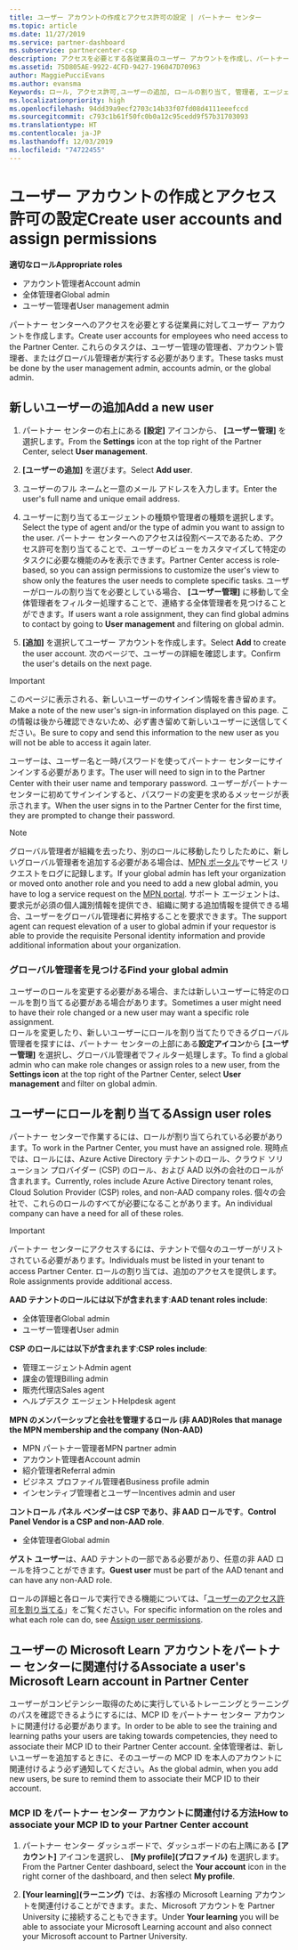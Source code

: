 ```yaml
---
title: ユーザー アカウントの作成とアクセス許可の設定 | パートナー センター
ms.topic: article
ms.date: 11/27/2019
ms.service: partner-dashboard
ms.subservice: partnercenter-csp
description: アクセスを必要とする各従業員のユーザー アカウントを作成し、パートナー センターでロールを割り当てる方法について説明します。 別の管理者特権を持つユーザーが、これを行うことができます。
ms.assetid: 75D805AE-9922-4CFD-9427-196047D70963
author: MaggiePucciEvans
ms.author: evansma
Keywords: ロール, アクセス許可,ユーザーの追加, ロールの割り当て, 管理者, エージェント,
ms.localizationpriority: high
ms.openlocfilehash: 94dd39a9ecf2703c14b33f07fd08d4111eeefccd
ms.sourcegitcommit: c793c1b61f50fc0b0a12c95cedd9f57b31703093
ms.translationtype: HT
ms.contentlocale: ja-JP
ms.lasthandoff: 12/03/2019
ms.locfileid: "74722455"
---
```

# <a name="create-user-accounts-and-assign-permissions"></a><span data-ttu-id="7033f-105">ユーザー アカウントの作成とアクセス許可の設定</span><span class="sxs-lookup"><span data-stu-id="7033f-105">Create user accounts and assign permissions</span></span>

<span data-ttu-id="7033f-106">**適切なロール**</span><span class="sxs-lookup"><span data-stu-id="7033f-106">**Appropriate roles**</span></span>

- <span data-ttu-id="7033f-107">アカウント管理者</span><span class="sxs-lookup"><span data-stu-id="7033f-107">Account admin</span></span>
- <span data-ttu-id="7033f-108">全体管理者</span><span class="sxs-lookup"><span data-stu-id="7033f-108">Global admin</span></span>
- <span data-ttu-id="7033f-109">ユーザー管理者</span><span class="sxs-lookup"><span data-stu-id="7033f-109">User management admin</span></span>

<span data-ttu-id="7033f-110">パートナー センターへのアクセスを必要とする従業員に対してユーザー アカウントを作成します。</span><span class="sxs-lookup"><span data-stu-id="7033f-110">Create user accounts for employees who need access to the Partner Center.</span></span> <span data-ttu-id="7033f-111">これらのタスクは、ユーザー管理の管理者、アカウント管理者、またはグローバル管理者が実行する必要があります。</span><span class="sxs-lookup"><span data-stu-id="7033f-111">These tasks must be done by the user management admin, accounts admin, or the global admin.</span></span>


## <a name="add-a-new-user"></a><span data-ttu-id="7033f-112">新しいユーザーの追加</span><span class="sxs-lookup"><span data-stu-id="7033f-112">Add a new user</span></span>

1. <span data-ttu-id="7033f-113">パートナー センターの右上にある **[設定]** アイコンから、 **[ユーザー管理]** を選択します。</span><span class="sxs-lookup"><span data-stu-id="7033f-113">From the **Settings** icon at the top right of the Partner Center, select **User management**.</span></span>

2.  <span data-ttu-id="7033f-114">**[ユーザーの追加]** を選びます。</span><span class="sxs-lookup"><span data-stu-id="7033f-114">Select **Add user**.</span></span>

3.  <span data-ttu-id="7033f-115">ユーザーのフル ネームと一意のメール アドレスを入力します。</span><span class="sxs-lookup"><span data-stu-id="7033f-115">Enter the user's full name and unique email address.</span></span>

4.  <span data-ttu-id="7033f-116">ユーザーに割り当てるエージェントの種類や管理者の種類を選択します。</span><span class="sxs-lookup"><span data-stu-id="7033f-116">Select the type of agent and/or the type of admin you want to assign to the user.</span></span> <span data-ttu-id="7033f-117">パートナー センターへのアクセスは役割ベースであるため、アクセス許可を割り当てることで、ユーザーのビューをカスタマイズして特定のタスクに必要な機能のみを表示できます。</span><span class="sxs-lookup"><span data-stu-id="7033f-117">Partner Center access is role-based, so you can assign permissions to customize the user's view to show only the features the user needs to complete specific tasks.</span></span>  <span data-ttu-id="7033f-118">ユーザーがロールの割り当てを必要としている場合、 **[ユーザー管理]** に移動して全体管理者をフィルター処理することで、連絡する全体管理者を見つけることができます。</span><span class="sxs-lookup"><span data-stu-id="7033f-118">If users want a role assignment, they can find global admins to contact by going to **User management** and filtering on global admin.</span></span>

5.  <span data-ttu-id="7033f-119">**[追加]** を選択してユーザー アカウントを作成します。</span><span class="sxs-lookup"><span data-stu-id="7033f-119">Select **Add** to create the user account.</span></span> <span data-ttu-id="7033f-120">次のページで、ユーザーの詳細を確認します。</span><span class="sxs-lookup"><span data-stu-id="7033f-120">Confirm the user's details on the next page.</span></span>

> [!IMPORTANT]  
> <span data-ttu-id="7033f-121">このページに表示される、新しいユーザーのサインイン情報を書き留めます。</span><span class="sxs-lookup"><span data-stu-id="7033f-121">Make a note of the new user's sign-in information displayed on this page.</span></span> <span data-ttu-id="7033f-122">この情報は後から確認できないため、必ず書き留めて新しいユーザーに送信してください。</span><span class="sxs-lookup"><span data-stu-id="7033f-122">Be sure to copy and send this information to the new user as you will not be able to access it again later.</span></span> 

<span data-ttu-id="7033f-123">ユーザーは、ユーザー名と一時パスワードを使ってパートナー センターにサインインする必要があります。</span><span class="sxs-lookup"><span data-stu-id="7033f-123">The user will need to sign in to the Partner Center with their user name and temporary password.</span></span> <span data-ttu-id="7033f-124">ユーザーがパートナーセンターに初めてサインインすると、パスワードの変更を求めるメッセージが表示されます。</span><span class="sxs-lookup"><span data-stu-id="7033f-124">When the user signs in to the Partner Center for the first time, they are prompted to change their password.</span></span> 

> [!NOTE]  
>  <span data-ttu-id="7033f-125">グローバル管理者が組織を去ったり、別のロールに移動したりしたために、新しいグローバル管理者を追加する必要がある場合は、[MPN ポータル](https://partner.microsoft.com/support)でサービス リクエストをログに記録します。</span><span class="sxs-lookup"><span data-stu-id="7033f-125">If your global admin has left your organization or moved onto another role and you need to add a new global admin, you have to log a service request on the [MPN portal](https://partner.microsoft.com/support).</span></span> <span data-ttu-id="7033f-126">サポート エージェントは、要求元が必須の個人識別情報を提供でき、組織に関する追加情報を提供できる場合、ユーザーをグローバル管理者に昇格することを要求できます。</span><span class="sxs-lookup"><span data-stu-id="7033f-126">The support agent can request elevation of a user to global admin if your requestor is able to provide the requisite Personal identity information and provide additional information about your organization.</span></span>

### <a name="find-your-global-admin"></a><span data-ttu-id="7033f-127">グローバル管理者を見つける</span><span class="sxs-lookup"><span data-stu-id="7033f-127">Find your global admin</span></span>

<span data-ttu-id="7033f-128">ユーザーのロールを変更する必要がある場合、または新しいユーザーに特定のロールを割り当てる必要がある場合があります。</span><span class="sxs-lookup"><span data-stu-id="7033f-128">Sometimes a user might need to have their role changed or a new user may want a specific role assignment.</span></span>  
<span data-ttu-id="7033f-129">ロールを変更したり、新しいユーザーにロールを割り当てたりできるグローバル管理者を探すには、パートナー センターの上部にある**設定アイコン**から **[ユーザー管理]** を選択し、グローバル管理者でフィルター処理します。</span><span class="sxs-lookup"><span data-stu-id="7033f-129">To find a global admin who can make role changes or assign roles to a new user, from the **Settings icon** at the top right of the Partner Center, select **User management** and filter on global admin.</span></span> 

## <a name="assign-user-roles"></a><span data-ttu-id="7033f-130">ユーザーにロールを割り当てる</span><span class="sxs-lookup"><span data-stu-id="7033f-130">Assign user roles</span></span>

<span data-ttu-id="7033f-131">パートナー センターで作業するには、ロールが割り当てられている必要があります。</span><span class="sxs-lookup"><span data-stu-id="7033f-131">To work in the Partner Center, you must have an assigned role.</span></span>  <span data-ttu-id="7033f-132">現時点では、ロールには、Azure Active Directory テナントのロール、クラウド ソリューション プロバイダー (CSP) のロール、および AAD 以外の会社のロールが含まれます。</span><span class="sxs-lookup"><span data-stu-id="7033f-132">Currently, roles include Azure Active Directory tenant roles, Cloud Solution Provider (CSP) roles, and non-AAD company roles.</span></span> <span data-ttu-id="7033f-133">個々の会社で、これらのロールのすべてが必要になることがあります。</span><span class="sxs-lookup"><span data-stu-id="7033f-133">An individual company can have a need for all of these roles.</span></span>

>[!Important]
><span data-ttu-id="7033f-134">パートナー センターにアクセスするには、テナントで個々のユーザーがリストされている必要があります。</span><span class="sxs-lookup"><span data-stu-id="7033f-134">Individuals must be listed in your tenant to access Partner Center.</span></span> <span data-ttu-id="7033f-135">ロールの割り当ては、追加のアクセスを提供します。</span><span class="sxs-lookup"><span data-stu-id="7033f-135">Role assignments provide additional access.</span></span>


<span data-ttu-id="7033f-136">**AAD テナントのロールには以下が含まれます**:</span><span class="sxs-lookup"><span data-stu-id="7033f-136">**AAD tenant roles include**:</span></span>
- <span data-ttu-id="7033f-137">全体管理者</span><span class="sxs-lookup"><span data-stu-id="7033f-137">Global admin</span></span>
- <span data-ttu-id="7033f-138">ユーザー管理者</span><span class="sxs-lookup"><span data-stu-id="7033f-138">User admin</span></span>

<span data-ttu-id="7033f-139">**CSP のロールには以下が含まれます**:</span><span class="sxs-lookup"><span data-stu-id="7033f-139">**CSP roles include**:</span></span>
- <span data-ttu-id="7033f-140">管理エージェント</span><span class="sxs-lookup"><span data-stu-id="7033f-140">Admin agent</span></span>
- <span data-ttu-id="7033f-141">課金の管理</span><span class="sxs-lookup"><span data-stu-id="7033f-141">Billing admin</span></span>
- <span data-ttu-id="7033f-142">販売代理店</span><span class="sxs-lookup"><span data-stu-id="7033f-142">Sales agent</span></span>
- <span data-ttu-id="7033f-143">ヘルプデスク エージェント</span><span class="sxs-lookup"><span data-stu-id="7033f-143">Helpdesk agent</span></span>

<span data-ttu-id="7033f-144">**MPN のメンバーシップと会社を管理するロール (非 AAD)**</span><span class="sxs-lookup"><span data-stu-id="7033f-144">**Roles that manage the MPN membership and the company (Non-AAD)**</span></span>
- <span data-ttu-id="7033f-145">MPN パートナー管理者</span><span class="sxs-lookup"><span data-stu-id="7033f-145">MPN partner admin</span></span>
- <span data-ttu-id="7033f-146">アカウント管理者</span><span class="sxs-lookup"><span data-stu-id="7033f-146">Account admin</span></span>
- <span data-ttu-id="7033f-147">紹介管理者</span><span class="sxs-lookup"><span data-stu-id="7033f-147">Referral admin</span></span>
- <span data-ttu-id="7033f-148">ビジネス プロファイル管理者</span><span class="sxs-lookup"><span data-stu-id="7033f-148">Business profile admin</span></span>
- <span data-ttu-id="7033f-149">インセンティブ管理者とユーザー</span><span class="sxs-lookup"><span data-stu-id="7033f-149">Incentives admin and user</span></span>

<span data-ttu-id="7033f-150">**コントロール パネル ベンダーは CSP であり、非 AAD ロールです**。</span><span class="sxs-lookup"><span data-stu-id="7033f-150">**Control Panel Vendor is a CSP and non-AAD role**.</span></span>
- <span data-ttu-id="7033f-151">全体管理者</span><span class="sxs-lookup"><span data-stu-id="7033f-151">Global admin</span></span>

<span data-ttu-id="7033f-152">**ゲスト ユーザー**は、AAD テナントの一部である必要があり、任意の非 AAD ロールを持つことができます。</span><span class="sxs-lookup"><span data-stu-id="7033f-152">**Guest user** must be part of the AAD tenant and can have any non-AAD role.</span></span>

<span data-ttu-id="7033f-153">ロールの詳細と各ロールで実行できる機能については、「[ユーザーのアクセス許可を割り当てる](permissions-overview.md)」をご覧ください。</span><span class="sxs-lookup"><span data-stu-id="7033f-153">For specific information on the roles and what each role can do, see [Assign user permissions](permissions-overview.md).</span></span>

## <a name="associate-a-users-microsoft-learn-account-in-partner-center"></a><span data-ttu-id="7033f-154">ユーザーの Microsoft Learn アカウントをパートナー センターに関連付ける</span><span class="sxs-lookup"><span data-stu-id="7033f-154">Associate a user's Microsoft Learn account in Partner Center</span></span>

<span data-ttu-id="7033f-155">ユーザーがコンピテンシー取得のために実行しているトレーニングとラーニングのパスを確認できるようにするには、MCP ID をパートナー センター アカウントに関連付ける必要があります。</span><span class="sxs-lookup"><span data-stu-id="7033f-155">In order to be able to see the training and learning paths your users are taking towards competencies, they need to associate their MCP ID to their Partner Center account.</span></span> <span data-ttu-id="7033f-156">全体管理者は、新しいユーザーを追加するときに、そのユーザーの MCP ID を本人のアカウントに関連付けるよう必ず通知してください。</span><span class="sxs-lookup"><span data-stu-id="7033f-156">As the global admin, when you add new users, be sure to remind them to associate their MCP ID to their account.</span></span> 

### <a name="how-to-associate-your-mcp-id-to-your-partner-center-account"></a><span data-ttu-id="7033f-157">MCP ID をパートナー センター アカウントに関連付ける方法</span><span class="sxs-lookup"><span data-stu-id="7033f-157">How to associate your MCP ID to your Partner Center account</span></span>

1. <span data-ttu-id="7033f-158">パートナー センター ダッシュボードで、ダッシュボードの右上隅にある **[アカウント]** アイコンを選択し、 **[My profile]\(プロファイル\)** を選択します。</span><span class="sxs-lookup"><span data-stu-id="7033f-158">From the Partner Center dashboard, select the **Your account** icon in the right corner of the dashboard, and then select **My profile**.</span></span>

2. <span data-ttu-id="7033f-159">**[Your learning]\(ラーニング\)** では、お客様の Microsoft Learning アカウントを関連付けることができます。また、Microsoft アカウントを Partner University に接続することもできます。</span><span class="sxs-lookup"><span data-stu-id="7033f-159">Under **Your learning** you will be able to associate your Microsoft Learning account and also connect your Microsoft account to Partner University.</span></span>








